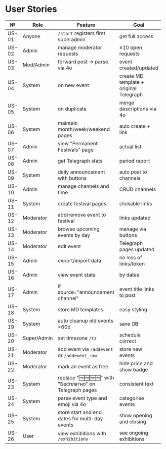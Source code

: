 # User Stories

| № | Role | Feature | Goal |
|--|------|---------|------|
|US-01|Anyone|`/start` registers first superadmin|get full access|
|US-02|Admin|manage moderator requests|≤10 open requests|
|US-03|Mod/Admin|forward post → parse via 4o|event created/updated|
|US-04|System|on new event|create MD template + original Telegraph|
|US-05|System|on duplicate|merge descriptions via 4o|
|US-06|System|maintain month/week/weekend pages|auto create + link|
|US-07|Admin|view "Permanent Festivals" page|actual list|
|US-08|Admin|get Telegraph stats|period report|
|US-09|System|daily announcement with buttons|auto post to channels|
|US-10|Admin|manage channels and time|CRUD channels|
|US-11|System|create festival pages|clickable links|
|US-12|Moderator|add/remove event to festival|links updated|
|US-13|Moderator|browse upcoming events by day|manage via buttons|
|US-14|Moderator|edit event|Telegraph pages updated|
|US-15|Admin|export/import data|no loss of links/token|
|US-16|Admin|view event stats|by dates|
|US-17|Admin|if source="announcement channel"|event title links to post|
|US-18|System|store MD templates|easy styling|
|US-19|System|auto cleanup old events >60d|save DB|
|US-20|Super/Admin|set timezone `/tz`|schedule correct|
|US-21|Moderator|add event via `/addevent` or `/addevent_raw`|store new events|
|US-22|Moderator|mark an event as free|hide price and show badge|
|US-23|System|replace "🆓🆓🆓🆓" with "Бесплатно" on Telegraph pages|consistent text|
|US-24|System|parse event type and emoji via 4o|categorise events|
|US-25|System|store start and end dates for multi-day events|show opening and closing|
|US-26|User|view exhibitions with `/exhibitions`|see ongoing exhibitions|
